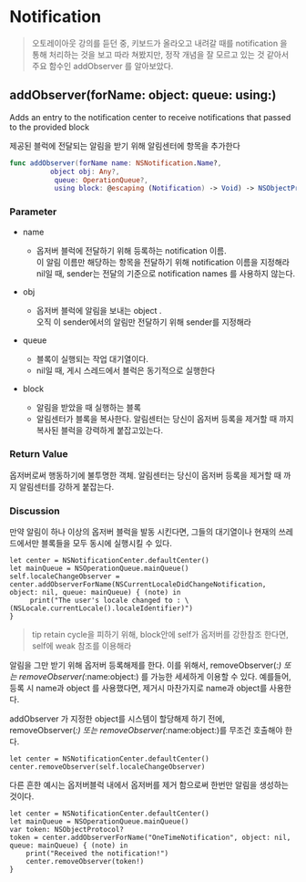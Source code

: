 # Notification

>오토레이아웃 강의를 듣던 중, 키보드가 올라오고 내려갈 때를 notification 을 통해 처리하는 것을 보고 따라 쳐봤지만, 정작 개념을 잘 모르고 있는 것 같아서 주요 함수인 addObserver 를 알아보았다. 

## addObserver(forName: object: queue: using:)

Adds an entry to the notification center to receive notifications that passed to the provided block

제공된 블럭에 전달되는 알림을 받기 위해 알림센터에 항목을 추가한다

```swift
func addObserver(forName name: NSNotification.Name?, 
          object obj: Any?, 
           queue: OperationQueue?, 
           using block: @escaping (Notification) -> Void) -> NSObjectProtocol
```

### Parameter 
- name 
    - 옵저버 블럭에 전달하기 위해 등록하는 notification 이름. <br/> 이 알림 이름만 해당하는 항목을 전달하기 위해 notification 이름을 지정해라
nil일 때, sender는 전달의 기준으로 notification names 를 사용하지 않는다.

- obj
    - 옵저버 블럭에 알림을 보내는 object . <br/> 오직 이 sender에서의 알림만 전달하기 위해 sender를 지정해라
- queue
    - 블록이 실행되는 작업 대기열이다. 
    - nil일 때, 게시 스레드에서 블럭은 동기적으로 실행한다
- block
    - 알림을 받았을 때 실행하는 블록
    - 알림센터가 블록을 복사한다. 알림센터는 당신이 옵저버 등록을 제거할 때 까지 복사된 블럭을 강력하게 붙잡고있는다. 

### Return Value
옵저버로써 행동하기에 불투명한 객체. 알림센터는 당신이 옵저버 등록을 제거할 때 까지 알림센터를 강하게 붙잡는다. 

### Discussion 
만약 알림이 하나 이상의 옵저버 블럭을 발동 시킨다면, 그들의 대기열이나 현재의 쓰레드에서만 블록들을 모두 동시에 실행시킬 수 있다.

```swift=
let center = NSNotificationCenter.defaultCenter()
let mainQueue = NSOperationQueue.mainQueue()
self.localeChangeObserver = center.addObserverForName(NSCurrentLocaleDidChangeNotification, object: nil, queue: mainQueue) { (note) in
     print("The user's locale changed to : \(NSLocale.currentLocale().localeIdentifier)")              
}
```
> tip 
> retain cycle을 피하기 위해, block안에 self가 옵저버를 강한참조 한다면, self에 weak 참조를 이용해라

알림을 그만 받기 위해 옵저버 등록해제를 한다. 이를 위해서, removeObserver(_:) 또는 removeObserver(_:name:object:) 를 가능한 세세하게 이용할 수 있다. 예를들어, 등록 시 name과 object 를 사용했다면, 제거시 마찬가지로 name과 object를 사용한다. 

addObserver 가 지정한 object를 시스템이 할당해제 하기 전에, removeObserver(_:) 또는 removeObserver(_:name:object:)를 무조건 호출해야 한다. 

```swift=
let center = NSNotificationCenter.defaultCenter()
center.removeObserver(self.localeChangeObserver)
```

다른 흔한 예시는 옵저버블럭 내에서 옵저버를 제거 함으로써 한번만 알림을 생성하는 것이다. 

```swift=
let center = NSNotificationCenter.defaultCenter()
let mainQueue = NSOperationQueue.mainQueue()
var token: NSObjectProtocol?
token = center.addObserverForName("OneTimeNotification", object: nil, queue: mainQueue) { (note) in
    print("Received the notification!")
    center.removeObserver(token!)
}
```
